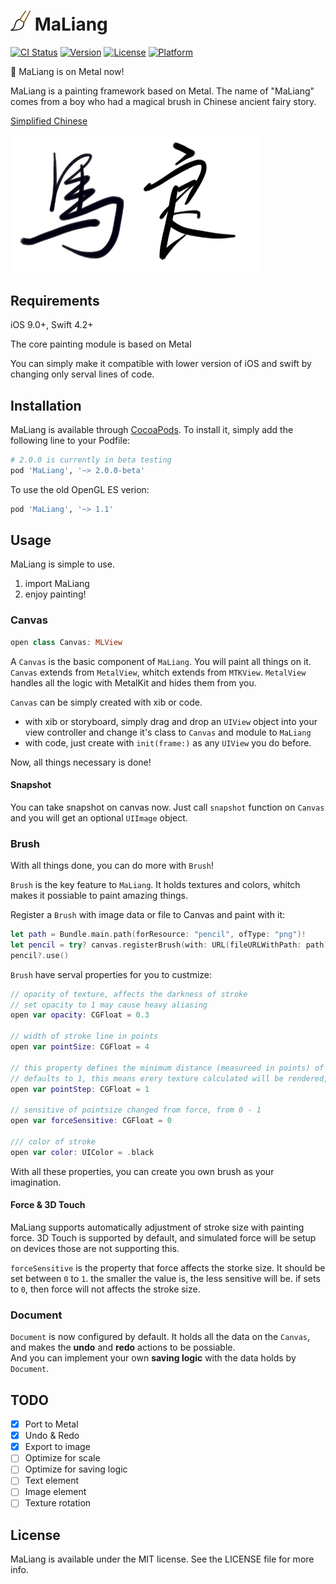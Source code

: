 # ![](Images/icon-32.png) MaLiang

[![CI Status](http://img.shields.io/travis/Harley-xk/MaLiang.svg?style=flat)](https://travis-ci.org/Harley-xk/MaLiang)
[![Version](https://img.shields.io/cocoapods/v/MaLiang.svg?style=flat)](http://cocoapods.org/pods/MaLiang)
[![License](https://img.shields.io/cocoapods/l/MaLiang.svg?style=flat)](http://cocoapods.org/pods/MaLiang)
[![Platform](https://img.shields.io/cocoapods/p/MaLiang.svg?style=flat)](http://cocoapods.org/pods/MaLiang)

🎉 MaLiang is on Metal now!

MaLiang is a painting framework based on Metal. The name of "MaLiang" comes from a boy who had a magical brush in Chinese ancient fairy story.

[Simplified Chinese](https://www.jianshu.com/p/13849a90064a)

<img src="Images/sample.jpg" width=400></img>

## Requirements

iOS 9.0+, Swift 4.2+ </br>

The core painting module is based on Metal</br>

You can simply make it compatible with lower version of iOS and swift by changing only serval lines of code.

## Installation

MaLiang is available through [CocoaPods](http://cocoapods.org). To install
it, simply add the following line to your Podfile:

```ruby
# 2.0.0 is currently in beta testing
pod 'MaLiang', '~> 2.0.0-beta'
```

To use the old OpenGL ES verion:

```ruby
pod 'MaLiang', '~> 1.1'
```

## Usage

MaLiang is simple to use.

1. import MaLiang
2. enjoy painting!

### Canvas

```swift
open class Canvas: MLView
```

A `Canvas` is the basic component of `MaLiang`. You will paint all things on it.
`Canvas` extends from `MetalView`, whitch extends from `MTKView`. `MetalView` handles all the logic with MetalKit and hides them from you.

`Canvas` can be simply created with xib or code.

- with xib or storyboard, simply drag and drop an `UIView` object into your view controller and change it's class to `Canvas` and module to `MaLiang`
- with code, just create with `init(frame:)` as any `UIView` you do before.

Now, all things necessary is done!

#### Snapshot

You can take snapshot on canvas now. Just call `snapshot` function on `Canvas` and you will get an optional `UIImage` object.

### Brush

With all things done, you can do more with `Brush`!

`Brush` is the key feature to `MaLiang`. It holds textures and colors, whitch makes it possiable to paint amazing things.

Register a `Brush` with image data or file to Canvas and paint with it:

```swift
let path = Bundle.main.path(forResource: "pencil", ofType: "png")!
let pencil = try? canvas.registerBrush(with: URL(fileURLWithPath: path))
pencil?.use()
```

`Brush` have serval properties for you to custmize:

```swift
// opacity of texture, affects the darkness of stroke
// set opacity to 1 may cause heavy aliasing
open var opacity: CGFloat = 0.3

// width of stroke line in points
open var pointSize: CGFloat = 4

// this property defines the minimum distance (measureed in points) of nearest two textures
// defaults to 1, this means erery texture calculated will be rendered, dictance calculation will be skiped
open var pointStep: CGFloat = 1

// sensitive of pointsize changed from force, from 0 - 1
open var forceSensitive: CGFloat = 0

/// color of stroke
open var color: UIColor = .black
```

With all these properties, you can create you own brush as your imagination.

#### Force & 3D Touch

MaLiang supports automatically adjustment of stroke size with painting force. 3D Touch is supported by default, and simulated force will be setup on devices those are not supporting this.

`forceSensitive` is the property that force affects the storke size. It should be set between `0` to `1`. the smaller the value is, the less sensitive will be. if sets to `0`, then force will not affects the stroke size.

### Document

`Document` is now configured by default. It holds all the data on the `Canvas`, and makes the **undo** and **redo** actions to be possiable. </br>
And you can implement your own **saving logic** with the data holds by `Document`.

## TODO

- [x] Port to Metal
- [x] Undo & Redo
- [x] Export to image
- [ ] Optimize for scale
- [ ] Optimize for saving logic
- [ ] Text element
- [ ] Image element
- [ ] Texture rotation

## License

MaLiang is available under the MIT license. See the LICENSE file for more info.

